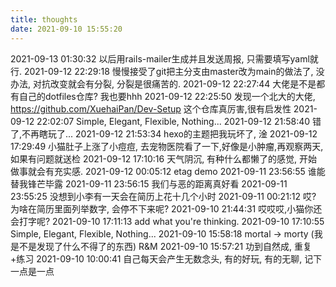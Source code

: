 ```yaml
---
title: thoughts
date: 2021-09-10 15:55:20
---
```


2021-09-13 01:30:32 以后用rails-mailer生成并且发送周报, 只需要填写yaml就行.
2021-09-12 22:29:18 慢慢接受了git把主分支由master改为main的做法了, 没办法, 对抗改变就会有分裂, 分裂是很痛苦的.
2021-09-12 22:27:44 大佬是不是都有自己的dotfiles仓库? 我也要hhh
2021-09-12 22:25:50 发现一个北大的大佬, https://github.com/XuehaiPan/Dev-Setup 这个仓库真厉害,很有启发性
2021-09-12 22:02:07 Simple, Elegant, Flexible, Nothing...
2021-09-12 21:58:40 错了,不再瞎玩了...
2021-09-12 21:53:34 hexo的主题把我玩坏了, 淦
2021-09-12 17:29:49 小猫肚子上涨了小痘痘, 去宠物医院看了一下,好像是小肿瘤,再观察两天,如果有问题就送检
2021-09-12 17:10:16 天气阴沉, 有种什么都懒了的感觉, 开始做事就会有充实感.
2021-09-12 00:05:12 etag demo
2021-09-11 23:56:55 谁能替我锋芒毕露
2021-09-11 23:56:15 我们与恶的距离真好看
2021-09-11 23:55:25 没想到小李有一天会在简历上花十几个小时
2021-09-11 00:21:12 哎? 为啥在简历里面列举数字, 会停不下来呢?
2021-09-10 21:44:31 哎哎哎,小猫你还会打字呢?
2021-09-10 17:11:13 add what you're thinking.
2021-09-10 17:10:55 Simple, Elegant, Flexible, Nothing...
2021-09-10 15:58:18 mortal -> morty (我是不是发现了什么不得了的东西) R&M
2021-09-10 15:57:21 功到自然成, 重复+练习
2021-09-10 10:00:41 自己每天会产生无数念头, 有的好玩, 有的无聊, 记下一点是一点